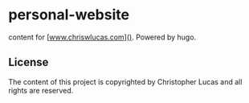 # personal-website

content for [www.chriswlucas.com](). Powered by hugo.

## License
The content of this project is copyrighted by Christopher Lucas and all rights are reserved.
